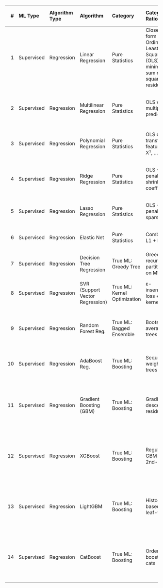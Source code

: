 |   # | ML Type    | Algorithm Type   | Algorithm                       | Category                     | Category Rationale                                                          | Real-World Use Case                                     | Input → Output                | Assumptions                                                                        | Strengths                                                 | Weaknesses                                                   | Equation                           | Dependent variable(s)   | Independent variable(s)   | Model Parameters               | Hyperparameters              | Evaluation Metrics                                                                   | Overfitting Risk   | Underfitting Risk   | Interpretability   | Scalability   | Training Time Complexity   | Python Import                                                           | Historical Origin       |
|----:|:-----------|:-----------------|:--------------------------------|:-----------------------------|:----------------------------------------------------------------------------|:--------------------------------------------------------|:------------------------------|:-----------------------------------------------------------------------------------|:----------------------------------------------------------|:-------------------------------------------------------------|:-----------------------------------|:------------------------|:--------------------------|:-------------------------------|:-----------------------------|:-------------------------------------------------------------------------------------|:-------------------|:--------------------|:-------------------|:--------------|:---------------------------|:------------------------------------------------------------------------|:------------------------|
|   1 | Supervised | Regression       | Linear Regression               | Pure Statistics              | Closed-form Ordinary Least Squares (OLS) minimizes sum of squared residuals | Predict house price from square footage                 | House size → Price            | Linearity, independence, homoscedasticity, normality of errors                     | Simple, exact, global optimum, interpretable coefficients | Cannot model non-linear relationships, sensitive to outliers | y = β₀ + β₁X + ε                   | y (continuous)          | X (1+ features)           | β₀ (intercept), β₁…βₚ (slopes) | fit_intercept, normalize     | MAE, MSE, RMSE, R², Adj. R², F-statistic                                             | Low                | High                | ★★★★★              | ★★★★★         | O(n p)                     | from sklearn.linear_model import LinearRegression                       | Gauss, 1809             |
|   2 | Supervised | Regression       | Multilinear Regression          | Pure Statistics              | OLS with multiple predictors                                                | Predict employee salary from experience, education, age | Size, rooms, age → Price      | Linearity, no perfect multicollinearity, independence, homoscedasticity, normality | Interpretable feature importance, fast                    | Multicollinearity inflates variance, assumes linearity       | y = β₀ + β₁X₁ + … + βₚXₚ + ε       | y                       | X₁, …, Xₚ                 | β₀, β₁, …, βₚ                  | fit_intercept                | MAE, MSE, RMSE, R², Adj. R², F-statistic                                             | Low                | High                | ★★★★★              | ★★★★★         | O(n p²)                    | from sklearn.linear_model import LinearRegression                       | Legendre, 1805          |
|   3 | Supervised | Regression       | Polynomial Regression           | Pure Statistics              | OLS on transformed features (X, X², …)                                      | Model seasonal temperature trends                       | Time → Sales                  | Linearity in polynomial basis, no overfitting in degree                            | Captures non-linear trends                                | High-degree → numerical instability, overfitting             | y = β₀ + β₁X + β₂X² + … + βₖXᵏ + ε | y                       | X, X², …, Xᵏ              | β₀, β₁, …, βₖ                  | degree                       | MAE, MSE, RMSE, R², Adj. R², F-statistic                                             | High               | Low                 | ★★★★☆              | ★★★★☆         | O(n p²)                    | from sklearn.preprocessing import PolynomialFeatures + LinearRegression | Weierstrass, 1885       |
|   4 | Supervised | Regression       | Ridge Regression                | Pure Statistics              | OLS + L2 penalty shrinks coefficients                                       | Predict blood pressure from BMI, age, genetics          | Features → Value              | Linearity, multicollinearity expected                                              | Stable in high-dim, prevents overfitting                  | All features kept                                            | min ‖y−Xβ‖² + λ‖β‖²                | y                       | X                         | β₀, β₁…βₚ (shrunk)             | alpha                        | MAE, MSE, RMSE, R², Adj. R², F-statistic, Alpha                                      | Low                | High                | ★★★★★              | ★★★★★         | O(n p²)                    | from sklearn.linear_model import Ridge                                  | Hoerl & Kennard, 1970   |
|   5 | Supervised | Regression       | Lasso Regression                | Pure Statistics              | OLS + L1 penalty → sparsity                                                 | Gene selection in genomics                              | Features → Value              | Linearity, sparsity in truth                                                       | Automatic feature selection                               | Some relevant features may be dropped                        | min ‖y−Xβ‖² + λ‖β‖₁                | y                       | X                         | β₀, β₁…βₚ (many zero)          | alpha                        | MAE, MSE, RMSE, R², Adj. R², F-statistic, Alpha                                      | Low                | High                | ★★★★★              | ★★★★★         | O(n p²)                    | from sklearn.linear_model import Lasso                                  | Tibshirani, 1996        |
|   6 | Supervised | Regression       | Elastic Net                     | Pure Statistics              | Combines L1 + L2                                                            | Predict stock return with 1000+ factors                 | Features → Value              | Linearity, grouped features                                                        | Handles correlated groups                                 | Complex tuning                                               | min ‖y−Xβ‖² + λ₁‖β‖₁ + λ₂‖β‖²      | y                       | X                         | β₀, β₁…βₚ (sparse + shrunk)    | l1_ratio, alpha              | MAE, MSE, RMSE, R², Adj. R², F-statistic, Alpha                                      | Low                | High                | ★★★★☆              | ★★★★☆         | O(n p²)                    | from sklearn.linear_model import ElasticNet                             | Zou & Hastie, 2005      |
|   7 | Supervised | Regression       | Decision Tree Regression        | True ML: Greedy Tree         | Greedy recursive partitioning on MSE                                        | Predict length of hospital stay                         | Patient data → Recovery time  | No functional form                                                                 | Handles non-linearity, interactions                       | Unstable, overfits                                           | y = cᵢ in region Rᵢ                | y                       | X                         | Split points, leaf values      | max_depth, min_samples_split | MAE, MSE, RMSE, R², Adj. R², Feature importance                                      | High               | Low                 | ★★★★☆              | ★★★★☆         | O(n log n)                 | from sklearn.tree import DecisionTreeRegressor                          | Breiman, 1984           |
|   8 | Supervised | Regression       | SVR (Support Vector Regression) | True ML: Kernel Optimization | ε-insensitive loss + kernel                                                 | Predict daily stock movement                            | Stock features → Return       | Kernel maps to linear                                                              | Robust to outliers, non-linear                            | Hard to tune, slow                                           | y = w·ϕ(X) + b                     | y                       | X                         | w, b, support vectors          | C, epsilon, kernel           | MAE, MSE, RMSE, R², Adj. R², C (Regularization parameter)                            | Medium             | High (linear)       | ★★☆☆☆              | ★★☆☆☆         | O(n²–n³)                   | from sklearn.svm import SVR                                             | Vapnik, 1995            |
|   9 | Supervised | Regression       | Random Forest Reg.              | True ML: Bagged Ensemble     | Bootstrap + average trees                                                   | Predict energy consumption in buildings                 | Sensor data → Temperature     | No assumptions                                                                     | High accuracy, robust                                     | Slower, less interpretable                                   | ŷ = (1/T) Σ treeₜ(X)               | y                       | X                         | All trees (splits + leaves)    | n_estimators, max_depth      | MAE, MSE, RMSE, R², Adj. R², Feature importance, OOB Error (Out-of-Bag)              | Low                | Low                 | ★★★☆☆              | ★★★★☆         | O(T n log n)               | from sklearn.ensemble import RandomForestRegressor                      | Breiman, 2001           |
|  10 | Supervised | Regression       | AdaBoost Reg.                   | True ML: Boosting            | Sequential weighted trees                                                   | Forecast product demand                                 | Features → Demand             | No assumptions                                                                     | Boosts weak learners                                      | Sensitive to noise                                           | ŷ = Σ αₜ treeₜ(X)                  | y                       | X                         | Tree weights αₜ, trees         | n_estimators, learning_rate  | MAE, MSE, RMSE, R², Adj. R², Training Error, Test Error                              | High               | Medium              | ★★★☆☆              | ★★★☆☆         | O(T n)                     | from sklearn.ensemble import AdaBoostRegressor                          | Freund & Schapire, 1996 |
|  11 | Supervised | Regression       | Gradient Boosting (GBM)         | True ML: Boosting            | Gradient descent on residuals                                               | Predict retail sales                                    | Features → Sales              | No assumptions                                                                     | Powerful, flexible                                        | Slow, overfits                                               | ŷ = Σ γₜ treeₜ(X)                  | y                       | X                         | Trees, shrinkage γ             | learning_rate, n_estimators  | MAE, MSE, RMSE, R², Adj. R², Log-Loss (for probabilistic models), Feature importance | High               | Low                 | ★★☆☆☆              | ★★★☆☆         | O(T n log n)               | from sklearn.ensemble import GradientBoostingRegressor                  | Friedman, 2001          |
|  12 | Supervised | Regression       | XGBoost                         | True ML: Boosting            | Regularized GBM with 2nd-order                                              | Predict ad click-through rate (CTR)                     | Features → Click probability  | No assumptions                                                                     | Fast, handles missing, wins Kaggle                        | Complex, memory-heavy                                        | obj = Σ loss + Σ reg(tree)         | y                       | X                         | Trees, weights                 | max_depth, eta, subsample    | MAE, MSE, RMSE, R², Adj. R², Log-Loss (for probabilistic models), Feature importance | High               | Low                 | ★★☆☆☆              | ★★★★★         | O(T n log n)               | import xgboost as xgb                                                   | Chen & Guestrin, 2016   |
|  13 | Supervised | Regression       | LightGBM                        | True ML: Boosting            | Histogram-based, leaf-wise                                                  | Predict fraud score in banking                          | 1M+ rows → Value              | No assumptions                                                                     | Extremely fast, low memory                                | Less control over splits                                     | ŷ = Σ treeₜ(X)                     | y                       | X                         | Trees, histograms              | num_leaves, learning_rate    | MAE, MSE, RMSE, R², Adj. R², Log-Loss (for probabilistic models), Feature importance | High               | Low                 | ★★☆☆☆              | ★★★★★         | O(T n)                     | import lightgbm as lgb                                                  | Ke et al., 2017         |
|  14 | Supervised | Regression       | CatBoost                        | True ML: Boosting            | Ordered boosting for cats                                                   | Predict telecom customer churn                          | Categorical + numeric → Churn | No assumptions                                                                     | Native categorical support                                | Slower startup                                               | ŷ = Σ treeₜ(X)                     | y                       | X                         | Trees, cat embeddings          | depth, cat_features          | MAE, MSE, RMSE, R², Adj. R², Log-Loss (for probabilistic models), Feature importance | High               | Low                 | ★★☆☆☆              | ★★★★☆         | O(T n log n)               | from catboost import CatBoostRegressor                                  | Prokhorenkova, 2018     |